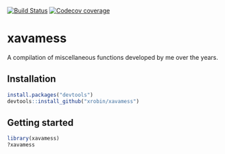 [![Build Status](https://travis-ci.org/xrobin/xavamess.svg?branch=master)](https://travis-ci.org/xrobin/xavamess)
[![Codecov coverage](https://codecov.io/github/xrobin/xavamess/branch/master/graphs/badge.svg)](https://codecov.io/github/xrobin/xavamess)

xavamess
=============

A compilation of miscellaneous functions developed by me over the years.

Installation
-------

```R
install.packages("devtools")
devtools::install_github("xrobin/xavamess")
```

Getting started
-------

```R
library(xavamess)
?xavamess
```
